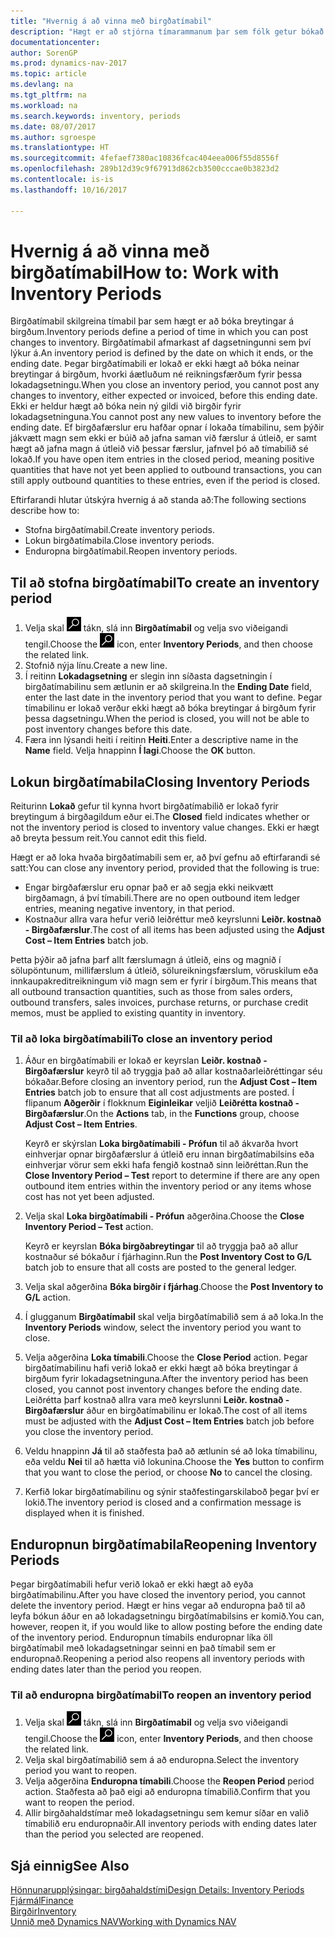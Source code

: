 ```yaml
---
title: "Hvernig á að vinna með birgðatímabil"
description: "Hægt er að stjórna tímarammanum þar sem fólk getur bókað breytingar á birgðum með því að skilgreina birgðatímabil."
documentationcenter: 
author: SorenGP
ms.prod: dynamics-nav-2017
ms.topic: article
ms.devlang: na
ms.tgt_pltfrm: na
ms.workload: na
ms.search.keywords: inventory, periods
ms.date: 08/07/2017
ms.author: sgroespe
ms.translationtype: HT
ms.sourcegitcommit: 4fefaef7380ac10836fcac404eea006f55d8556f
ms.openlocfilehash: 289b12d39c9f67913d862cb3500cccae0b3823d2
ms.contentlocale: is-is
ms.lasthandoff: 10/16/2017

---
```

# <a name="how-to-work-with-inventory-periods"></a><span data-ttu-id="3c973-103">Hvernig á að vinna með birgðatímabil</span><span class="sxs-lookup"><span data-stu-id="3c973-103">How to: Work with Inventory Periods</span></span>
<span data-ttu-id="3c973-104">Birgðatímabil skilgreina tímabil þar sem hægt er að bóka breytingar á birgðum.</span><span class="sxs-lookup"><span data-stu-id="3c973-104">Inventory periods define a period of time in which you can post changes to inventory.</span></span> <span data-ttu-id="3c973-105">Birgðatímabil afmarkast af dagsetningunni sem því lýkur á.</span><span class="sxs-lookup"><span data-stu-id="3c973-105">An inventory period is defined by the date on which it ends, or the ending date.</span></span> <span data-ttu-id="3c973-106">Þegar birgðatímabili er lokað er ekki hægt að bóka neinar breytingar á birgðum, hvorki áætluðum né reikningsfærðum fyrir þessa lokadagsetningu.</span><span class="sxs-lookup"><span data-stu-id="3c973-106">When you close an inventory period, you cannot post any changes to inventory, either expected or invoiced, before this ending date.</span></span> <span data-ttu-id="3c973-107">Ekki er heldur hægt að bóka nein ný gildi við birgðir fyrir lokadagsetninguna.</span><span class="sxs-lookup"><span data-stu-id="3c973-107">You cannot post any new values to inventory before the ending date.</span></span> <span data-ttu-id="3c973-108">Ef birgðafærslur eru hafðar opnar í lokaða tímabilinu, sem þýðir jákvætt magn sem ekki er búið að jafna saman við færslur á útleið, er samt hægt að jafna magn á útleið við þessar færslur, jafnvel þó að tímabilið sé lokað.</span><span class="sxs-lookup"><span data-stu-id="3c973-108">If you have open item entries in the closed period, meaning positive quantities that have not yet been applied to outbound transactions, you can still apply outbound quantities to these entries, even if the period is closed.</span></span>  

<span data-ttu-id="3c973-109">Eftirfarandi hlutar útskýra hvernig á að standa að:</span><span class="sxs-lookup"><span data-stu-id="3c973-109">The following sections describe how to:</span></span>  

* <span data-ttu-id="3c973-110">Stofna birgðatímabil.</span><span class="sxs-lookup"><span data-stu-id="3c973-110">Create inventory periods.</span></span>  
* <span data-ttu-id="3c973-111">Lokun birgðatímabila.</span><span class="sxs-lookup"><span data-stu-id="3c973-111">Close inventory periods.</span></span>  
* <span data-ttu-id="3c973-112">Enduropna birgðatímabil.</span><span class="sxs-lookup"><span data-stu-id="3c973-112">Reopen inventory periods.</span></span>  

## <a name="to-create-an-inventory-period"></a><span data-ttu-id="3c973-113">Til að stofna birgðatímabil</span><span class="sxs-lookup"><span data-stu-id="3c973-113">To create an inventory period</span></span>  
1. <span data-ttu-id="3c973-114">Velja skal ![Leit að síðu eða skýrslu](media/ui-search/search_small.png "Leit að síðu eða skýrslu táknið") tákn, slá inn **Birgðatímabil** og velja svo viðeigandi tengil.</span><span class="sxs-lookup"><span data-stu-id="3c973-114">Choose the ![Search for Page or Report](media/ui-search/search_small.png "Search for Page or Report icon") icon, enter **Inventory Periods**, and then choose the related link.</span></span>  
2. <span data-ttu-id="3c973-115">Stofnið nýja línu.</span><span class="sxs-lookup"><span data-stu-id="3c973-115">Create a new line.</span></span>  
3. <span data-ttu-id="3c973-116">Í reitinn **Lokadagsetning** er slegin inn síðasta dagsetningin í birgðatímabilinu sem ætlunin er að skilgreina.</span><span class="sxs-lookup"><span data-stu-id="3c973-116">In the **Ending Date** field, enter the last date in the inventory period that you want to define.</span></span> <span data-ttu-id="3c973-117">Þegar tímabilinu er lokað verður ekki hægt að bóka breytingar á birgðum fyrir þessa dagsetningu.</span><span class="sxs-lookup"><span data-stu-id="3c973-117">When the period is closed, you will not be able to post inventory changes before this date.</span></span>  
4. <span data-ttu-id="3c973-118">Færa inn lýsandi heiti í reitinn **Heiti**.</span><span class="sxs-lookup"><span data-stu-id="3c973-118">Enter a descriptive name in the **Name** field.</span></span> <span data-ttu-id="3c973-119">Velja hnappinn **Í lagi**.</span><span class="sxs-lookup"><span data-stu-id="3c973-119">Choose the **OK** button.</span></span>  

## <a name="closing-inventory-periods"></a><span data-ttu-id="3c973-120">Lokun birgðatímabila</span><span class="sxs-lookup"><span data-stu-id="3c973-120">Closing Inventory Periods</span></span>  
<span data-ttu-id="3c973-121">Reiturinn **Lokað** gefur til kynna hvort birgðatímabilið er lokað fyrir breytingum á birgðagildum eður ei.</span><span class="sxs-lookup"><span data-stu-id="3c973-121">The **Closed** field indicates whether or not the inventory period is closed to inventory value changes.</span></span> <span data-ttu-id="3c973-122">Ekki er hægt að breyta þessum reit.</span><span class="sxs-lookup"><span data-stu-id="3c973-122">You cannot edit this field.</span></span>  

<span data-ttu-id="3c973-123">Hægt er að loka hvaða birgðatímabili sem er, að því gefnu að eftirfarandi sé satt:</span><span class="sxs-lookup"><span data-stu-id="3c973-123">You can close any inventory period, provided that the following is true:</span></span>  

* <span data-ttu-id="3c973-124">Engar birgðafærslur eru opnar það er að segja ekki neikvætt birgðamagn, á því tímabili.</span><span class="sxs-lookup"><span data-stu-id="3c973-124">There are no open outbound item ledger entries, meaning negative inventory, in that period.</span></span>  
* <span data-ttu-id="3c973-125">Kostnaður allra vara hefur verið leiðréttur með keyrslunni **Leiðr. kostnað - Birgðafærslur**.</span><span class="sxs-lookup"><span data-stu-id="3c973-125">The cost of all items has been adjusted using the **Adjust Cost – Item Entries** batch job.</span></span>  

<span data-ttu-id="3c973-126">Þetta þýðir að jafna þarf allt færslumagn á útleið, eins og magnið í sölupöntunum, millifærslum á útleið, sölureikningsfærslum, vöruskilum eða innkaupakreditreikningum við magn sem er fyrir í birgðum.</span><span class="sxs-lookup"><span data-stu-id="3c973-126">This means that all outbound transaction quantities, such as those from sales orders, outbound transfers, sales invoices, purchase returns, or purchase credit memos, must be applied to existing quantity in inventory.</span></span>  

### <a name="to-close-an-inventory-period"></a><span data-ttu-id="3c973-127">Til að loka birgðatímabili</span><span class="sxs-lookup"><span data-stu-id="3c973-127">To close an inventory period</span></span>  
1. <span data-ttu-id="3c973-128">Áður en birgðatímabili er lokað er keyrslan **Leiðr. kostnað - Birgðafærslur** keyrð til að tryggja það að allar kostnaðarleiðréttingar séu bókaðar.</span><span class="sxs-lookup"><span data-stu-id="3c973-128">Before closing an inventory period, run the **Adjust Cost – Item Entries** batch job to ensure that all cost adjustments are posted.</span></span> <span data-ttu-id="3c973-129">Í flipanum **Aðgerðir** í flokknum **Eiginleikar** veljið **Leiðrétta kostnað - Birgðafærslur**.</span><span class="sxs-lookup"><span data-stu-id="3c973-129">On the **Actions** tab, in the **Functions** group, choose **Adjust Cost – Item Entries**.</span></span>  

     <span data-ttu-id="3c973-130">Keyrð er skýrslan **Loka birgðatímabili - Prófun** til að ákvarða hvort einhverjar opnar birgðafærslur á útleið eru innan birgðatímabilsins eða einhverjar vörur sem ekki hafa fengið kostnað sinn leiðréttan.</span><span class="sxs-lookup"><span data-stu-id="3c973-130">Run the **Close Inventory Period – Test** report to determine if there are any open outbound item entries within the inventory period or any items whose cost has not yet been adjusted.</span></span>  
2. <span data-ttu-id="3c973-131">Velja skal **Loka birgðatímabili - Prófun** aðgerðina.</span><span class="sxs-lookup"><span data-stu-id="3c973-131">Choose the **Close Inventory Period – Test** action.</span></span>  

     <span data-ttu-id="3c973-132">Keyrð er keyrslan **Bóka birgðabreytingar** til að tryggja það að allur kostnaður sé bókaður í fjárhaginn.</span><span class="sxs-lookup"><span data-stu-id="3c973-132">Run the **Post Inventory Cost to G/L** batch job to ensure that all costs are posted to the general ledger.</span></span>  
3. <span data-ttu-id="3c973-133">Velja skal aðgerðina **Bóka birgðir í fjárhag**.</span><span class="sxs-lookup"><span data-stu-id="3c973-133">Choose the **Post Inventory to G/L** action.</span></span>  
4. <span data-ttu-id="3c973-134">Í glugganum **Birgðatímabil** skal velja birgðatímabilið sem á að loka.</span><span class="sxs-lookup"><span data-stu-id="3c973-134">In the **Inventory Periods** window, select the inventory period you want to close.</span></span>  
5. <span data-ttu-id="3c973-135">Velja aðgerðina **Loka tímabili**.</span><span class="sxs-lookup"><span data-stu-id="3c973-135">Choose the **Close Period** action.</span></span> <span data-ttu-id="3c973-136">Þegar birgðatímabilinu hafi verið lokað er ekki hægt að bóka breytingar á birgðum fyrir lokadagsetninguna.</span><span class="sxs-lookup"><span data-stu-id="3c973-136">After the inventory period has been closed, you cannot post inventory changes before the ending date.</span></span> <span data-ttu-id="3c973-137">Leiðrétta þarf kostnað allra vara með keyrslunni **Leiðr. kostnað - Birgðafærslur** áður en birgðatímabilinu er lokað.</span><span class="sxs-lookup"><span data-stu-id="3c973-137">The cost of all items must be adjusted with the **Adjust Cost – Item Entries** batch job before you close the inventory period.</span></span>  
6. <span data-ttu-id="3c973-138">Veldu hnappinn **Já** til að staðfesta það að ætlunin sé að loka tímabilinu, eða veldu **Nei** til að hætta við lokunina.</span><span class="sxs-lookup"><span data-stu-id="3c973-138">Choose the **Yes** button to confirm that you want to close the period, or choose **No** to cancel the closing.</span></span>  
7. <span data-ttu-id="3c973-139">Kerfið lokar birgðatímabilinu og sýnir staðfestingarskilaboð þegar því er lokið.</span><span class="sxs-lookup"><span data-stu-id="3c973-139">The inventory period is closed and a confirmation message is displayed when it is finished.</span></span>  

## <a name="reopening-inventory-periods"></a><span data-ttu-id="3c973-140">Enduropnun birgðatímabila</span><span class="sxs-lookup"><span data-stu-id="3c973-140">Reopening Inventory Periods</span></span>  
<span data-ttu-id="3c973-141">Þegar birgðatímabili hefur verið lokað er ekki hægt að eyða birgðatímabilinu.</span><span class="sxs-lookup"><span data-stu-id="3c973-141">After you have closed the inventory period, you cannot delete the inventory period.</span></span> <span data-ttu-id="3c973-142">Hægt er hins vegar að enduropna það til að leyfa bókun áður en að lokadagsetningu birgðatímabilsins er komið.</span><span class="sxs-lookup"><span data-stu-id="3c973-142">You can, however, reopen it, if you would like to allow posting before the ending date of the inventory period.</span></span> <span data-ttu-id="3c973-143">Enduropnun tímabils enduropnar líka öll birgðatímabil með lokadagsetningar seinni en það tímabil sem er enduropnað.</span><span class="sxs-lookup"><span data-stu-id="3c973-143">Reopening a period also reopens all inventory periods with ending dates later than the period you reopen.</span></span>  

### <a name="to-reopen-an-inventory-period"></a><span data-ttu-id="3c973-144">Til að enduropna birgðatímabil</span><span class="sxs-lookup"><span data-stu-id="3c973-144">To reopen an inventory period</span></span>  
1. <span data-ttu-id="3c973-145">Velja skal ![Leit að síðu eða skýrslu](media/ui-search/search_small.png "Leit að síðu eða skýrslu táknið") tákn, slá inn **Birgðatímabil** og velja svo viðeigandi tengil.</span><span class="sxs-lookup"><span data-stu-id="3c973-145">Choose the ![Search for Page or Report](media/ui-search/search_small.png "Search for Page or Report icon") icon, enter **Inventory Periods**, and then choose the related link.</span></span>  
2. <span data-ttu-id="3c973-146">Velja skal birgðatímabilið sem á að enduropna.</span><span class="sxs-lookup"><span data-stu-id="3c973-146">Select the inventory period you want to reopen.</span></span>  
3. <span data-ttu-id="3c973-147">Velja aðgerðina **Enduropna tímabili**.</span><span class="sxs-lookup"><span data-stu-id="3c973-147">Choose the **Reopen Period** period action.</span></span> <span data-ttu-id="3c973-148">Staðfesta að það eigi að enduropna tímabilið.</span><span class="sxs-lookup"><span data-stu-id="3c973-148">Confirm that you want to reopen the period.</span></span>  
4. <span data-ttu-id="3c973-149">Allir birgðahaldstímar með lokadagsetningu sem kemur síðar en valið tímabilið eru enduropnaðir.</span><span class="sxs-lookup"><span data-stu-id="3c973-149">All inventory periods with ending dates later than the period you selected are reopened.</span></span>  

## <a name="see-also"></a><span data-ttu-id="3c973-150">Sjá einnig</span><span class="sxs-lookup"><span data-stu-id="3c973-150">See Also</span></span>  
[<span data-ttu-id="3c973-151">Hönnunarupplýsingar: birgðahaldstími</span><span class="sxs-lookup"><span data-stu-id="3c973-151">Design Details: Inventory Periods</span></span>](design-details-inventory-periods.md)  
[<span data-ttu-id="3c973-152">Fjármál</span><span class="sxs-lookup"><span data-stu-id="3c973-152">Finance</span></span>](finance.md)  
[<span data-ttu-id="3c973-153">Birgðir</span><span class="sxs-lookup"><span data-stu-id="3c973-153">Inventory</span></span>](inventory-manage-inventory.md)  
[<span data-ttu-id="3c973-154">Unnið með Dynamics NAV</span><span class="sxs-lookup"><span data-stu-id="3c973-154">Working with Dynamics NAV</span></span>](ui-work-product.md)

